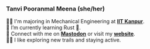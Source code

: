 <!--
**TanviPooranmal/TanviPooranmal** is a ✨ _special_ ✨ repository because its `README.md` (this file) appears on your GitHub profile. -->
### Tanvi Pooranmal Meena (she/her)
👩‍🎓 I'm majoring in Mechanical Engineering at [**IIT Kanpur**](https://www.iitk.ac.in/).  
🌱 I’m currently learning Rust 🦀.  
🤝 Connect with me on [**Mastodon**](https://fosstodon.org/@tanvincible) or visit my [**website**](https://tanvincible.github.io).  
🚴‍♀️ I like exploring new trails and staying active.  
<!--🤝 I contributed to [Astropy](https://github.com/astropy/astropy).  -->
